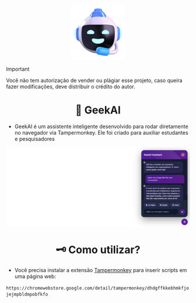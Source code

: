 <div align="center">
    <img src="assets/Universallogo.webp" alt="GeekAI Logo" width="150px"/>
</div>

> [!IMPORTANT]
> Você não tem autorização de vender ou plágiar esse projeto, caso queira fazer modificações, deve distribuir o crédito do autor.

<div align="center">
    <h1>🤖 GeekAI</h1>
</div>

- GeekAI é um assistente inteligente desenvolvido para rodar diretamente no navegador via Tampermonkey. Ele foi criado para auxiliar estudantes e pesquisadores

<img src="assets/Website.jpg" alt="GeekAI Logo"/>

<div align="center">
    <h1>🗝️ Como utilizar?</h1>
</div>

- Você precisa instalar a extensão [Tampermonkey](https://chromewebstore.google.com/detail/tampermonkey/dhdgffkkebhmkfjojejmpbldmpobfkfo) para inserir scripts em uma página web:

```https://chromewebstore.google.com/detail/tampermonkey/dhdgffkkebhmkfjojejmpbldmpobfkfo```
